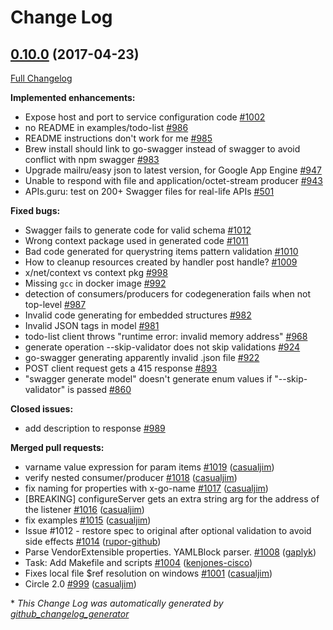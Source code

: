 # Change Log

## [0.10.0](https://github.com/Djarvur/go-swagger/tree/0.10.0) (2017-04-23)
[Full Changelog](https://github.com/Djarvur/go-swagger/compare/0.9.0...0.10.0)

**Implemented enhancements:**

- Expose host and port to service configuration code [\#1002](https://github.com/Djarvur/go-swagger/issues/1002)
- no README in examples/todo-list [\#986](https://github.com/Djarvur/go-swagger/issues/986)
- README instructions don't work for me [\#985](https://github.com/Djarvur/go-swagger/issues/985)
- Brew install should link to go-swagger instead of swagger to avoid conflict with npm swagger [\#983](https://github.com/Djarvur/go-swagger/issues/983)
- Upgrade mailru/easy json to latest version, for Google App Engine [\#947](https://github.com/Djarvur/go-swagger/issues/947)
- Unable to respond with file and application/octet-stream producer [\#943](https://github.com/Djarvur/go-swagger/issues/943)
- APIs.guru: test on 200+ Swagger files for real-life APIs [\#501](https://github.com/Djarvur/go-swagger/issues/501)

**Fixed bugs:**

- Swagger fails to generate code for valid schema [\#1012](https://github.com/Djarvur/go-swagger/issues/1012)
- Wrong context package used in generated code [\#1011](https://github.com/Djarvur/go-swagger/issues/1011)
- Bad code generated for querystring items pattern validation [\#1010](https://github.com/Djarvur/go-swagger/issues/1010)
- How to cleanup resources created by handler post handle? [\#1009](https://github.com/Djarvur/go-swagger/issues/1009)
- x/net/context vs context pkg [\#998](https://github.com/Djarvur/go-swagger/issues/998)
- Missing `gcc` in docker image [\#992](https://github.com/Djarvur/go-swagger/issues/992)
- detection of consumers/producers for codegeneration fails when not top-level [\#987](https://github.com/Djarvur/go-swagger/issues/987)
- Invalid code generating for embedded structures [\#982](https://github.com/Djarvur/go-swagger/issues/982)
- Invalid JSON tags in model [\#981](https://github.com/Djarvur/go-swagger/issues/981)
- todo-list client throws "runtime error: invalid memory address" [\#968](https://github.com/Djarvur/go-swagger/issues/968)
- generate operation --skip-validator does not skip validations [\#924](https://github.com/Djarvur/go-swagger/issues/924)
- go-swagger generating apparently invalid .json file [\#922](https://github.com/Djarvur/go-swagger/issues/922)
- POST client request gets a 415 response [\#893](https://github.com/Djarvur/go-swagger/issues/893)
- "swagger generate model" doesn't generate enum values if "--skip-validator" is passed [\#860](https://github.com/Djarvur/go-swagger/issues/860)

**Closed issues:**

- add description to response [\#989](https://github.com/Djarvur/go-swagger/issues/989)

**Merged pull requests:**

- varname value expression for param items [\#1019](https://github.com/Djarvur/go-swagger/pull/1019) ([casualjim](https://github.com/casualjim))
- verify nested consumer/producer [\#1018](https://github.com/Djarvur/go-swagger/pull/1018) ([casualjim](https://github.com/casualjim))
- fix naming for properties with x-go-name [\#1017](https://github.com/Djarvur/go-swagger/pull/1017) ([casualjim](https://github.com/casualjim))
- \[BREAKING\] configureServer gets an extra string arg for the address of the listener [\#1016](https://github.com/Djarvur/go-swagger/pull/1016) ([casualjim](https://github.com/casualjim))
- fix examples [\#1015](https://github.com/Djarvur/go-swagger/pull/1015) ([casualjim](https://github.com/casualjim))
- Issue \#1012 - restore spec to original after optional validation to avoid side effects [\#1014](https://github.com/Djarvur/go-swagger/pull/1014) ([rupor-github](https://github.com/rupor-github))
- Parse VendorExtensible properties. YAMLBlock parser. [\#1008](https://github.com/Djarvur/go-swagger/pull/1008) ([gaplyk](https://github.com/gaplyk))
- Task: Add Makefile and scripts [\#1004](https://github.com/Djarvur/go-swagger/pull/1004) ([kenjones-cisco](https://github.com/kenjones-cisco))
- Fixes local file $ref resolution on windows [\#1001](https://github.com/Djarvur/go-swagger/pull/1001) ([casualjim](https://github.com/casualjim))
- Circle 2.0 [\#999](https://github.com/Djarvur/go-swagger/pull/999) ([casualjim](https://github.com/casualjim))

\* *This Change Log was automatically generated by [github_changelog_generator](https://github.com/skywinder/Github-Changelog-Generator)*
